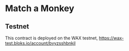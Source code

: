 # Match a Monkey

## Testnet
This contract is deployed on the WAX testnet, https://wax-test.bloks.io/account/bvyzsshbnkjl